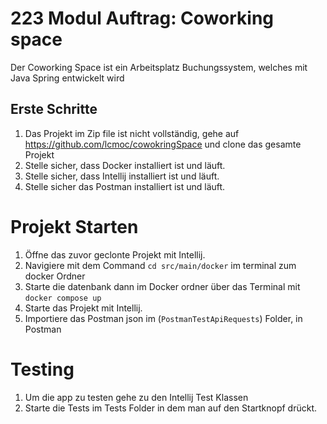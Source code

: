 # 223 Modul Auftrag: Coworking space

Der Coworking Space ist ein Arbeitsplatz Buchungssystem, welches mit Java Spring entwickelt wird

## Erste Schritte

1. Das Projekt im Zip file ist nicht vollständig, gehe auf https://github.com/lcmoc/cowokringSpace und clone das gesamte Projekt
2. Stelle sicher, dass Docker installiert ist und läuft.
3. Stelle sicher, dass Intellij installiert ist und läuft.
4. Stelle sicher das Postman installiert ist und läuft.

# Projekt Starten
1. Öffne das zuvor geclonte Projekt mit Intellij.
2. Navigiere mit dem Command `cd src/main/docker` im terminal zum docker Ordner
3. Starte die datenbank dann im Docker ordner über das Terminal mit `docker compose up`
4. Starte das Projekt mit Intellij.
5. Importiere das Postman json im (`PostmanTestApiRequests`) Folder, in Postman

# Testing
1. Um die app zu testen gehe zu den Intellij Test Klassen
2. Starte die Tests im Tests Folder in dem man auf den Startknopf drückt.